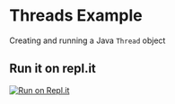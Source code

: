 # Threads Example

Creating and running a Java `Thread` object

## Run it on repl.it

[![Run on Repl.it](https://repl.it/badge/github/murraypatterson/threads-example)](https://repl.it/github/murraypatterson/threads-example)
